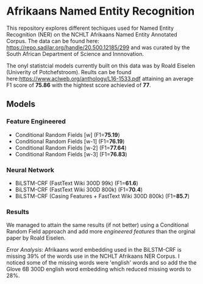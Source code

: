# Afrikaans Named Entity Recognition

This repository explores different techiques used for Named Entity Recognition (NER) on the NCHLT Afrikaans Named Entity Annotated Corpus. The data can be found here: https://repo.sadilar.org/handle/20.500.12185/299 and was curated by the South African Department of Science and Innnovation.

The onyl statistcial models currently built on this data was by Roald Eiselen (Univerity of Potchefstroom). Reults can be found here:https://www.aclweb.org/anthology/L16-1533.pdf attaining an average F1 score of **75.86** with the hightest score achievied of **77**.

## Models
### Feature Engineered
- Conditional Random Fields [w] (F1=**75.19**) 
- Conditional Random Fields [w-1] (F1=**76.19**) 
- Conditional Random Fields [w-2] (F1=**77.64**) 
- Conditional Random Fields [w-3] (F1=**76.83**) 

### Neural Network 
- BiLSTM-CRF (FastText Wiki 300D 99k) (F1=**61.6**)
- BiLSTM-CRF (FastText Wiki 300D 800k) (F1=**70.4**)
- BiLSTM-CRF (Casing Features + FastText Wiki 300D 800k) (F1=**85.7**)

### Results
We managed to attain the same results (if not better) using a Conditional Random Field approach and add more *engineered features* than the orginal paper by Roald Eiselen. 

*Error Analysis*: Afrikaans word embedding used in the BiLSTM-CRF is missing 39% of the words use in the NCHLT Afrikaans NER Corpus. I noticed some of the missing words were 'english' words and so add the the Glove 6B 300D english word embedding which reduced missing words to 28%. 
